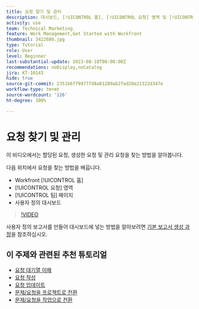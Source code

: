 ```yaml
---
title: 요청 찾기 및 관리
description: 대시보드, [!UICONTROL 홈], [!UICONTROL 요청] 영역 및 [!UICONTROL 팀] 페이지를 사용하여 요청 대기열을 통해 수신 요청을 찾는 방법에 대해 알아봅니다.
activity: use
team: Technical Marketing
feature: Work Management,Get Started with Workfront
thumbnail: 3422686.jpg
type: Tutorial
role: User
level: Beginner
last-substantial-update: 2023-08-10T00:00:00Z
recommendations: noDisplay,noCatalog
jira: KT-10143
hide: true
source-git-commit: 2351b6ff9977fd8a81289ab2fad28e21322d347e
workflow-type: tm+mt
source-wordcount: '126'
ht-degree: 100%

---
```


# 요청 찾기 및 관리

이 비디오에서는 할당된 요청, 생성한 요청 및 관리 요청을 찾는 방법을 알아봅니다.

다음 위치에서 요청을 찾는 방법을 배웁니다.

* Workfront [!UICONTROL 홈]
* [!UICONTROL 요청] 영역
* [!UICONTROL 팀] 페이지
* 사용자 정의 대시보드


>[!VIDEO](https://video.tv.adobe.com/v/3422686/?quality=12&learn=on)

사용자 정의 보고서를 만들어 대시보드에 넣는 방법을 알아보려면 [기본 보고서 생성 과정](https://experienceleague.adobe.com/docs/workfront-course-map/using/learning-programs/basic-report-creation-program.html)을 참조하십시오.

## 이 주제와 관련된 추천 튜토리얼

* [요청 대기열 이해](/help/manage-work/request-queues/understand-request-queues.md)
* [요청 작성](/help/manage-work/issues-requests/make-a-request.md)
* [요청 업데이트](/help/manage-work/issues-requests/update-a-request.md)
* [문제/요청을 프로젝트로 전환](/help/manage-work/issues-requests/create-a-project-from-a-request.md)
* [문제/요청을 작업으로 전환](/help/manage-work/issues-requests/convert-issues-to-other-work-items.md)


